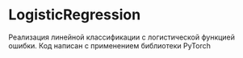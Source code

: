 # LogisticRegression
Реализация линейной классификации с логистической функцией ошибки. Код написан с применением библиотеки PyTorch
